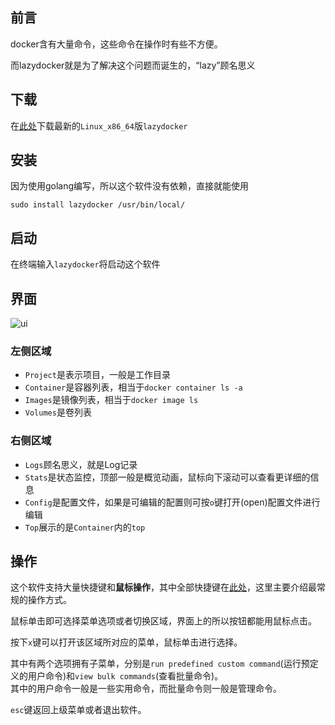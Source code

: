 ## 前言

docker含有大量命令，这些命令在操作时有些不方便。

而lazydocker就是为了解决这个问题而诞生的，“lazy”顾名思义

## 下载
在[此处](https://github.com/jesseduffield/lazydocker/releases)下载最新的`Linux_x86_64`版`lazydocker`

## 安装
因为使用golang编写，所以这个软件没有依赖，直接就能使用
```shell
sudo install lazydocker /usr/bin/local/
```

## 启动
在终端输入`lazydocker`将启动这个软件

## 界面
![ui](../img/cli-tools/lazydocker/ui.webp)

### 左侧区域
* `Project`是表示项目，一般是工作目录
* `Container`是容器列表，相当于`docker container ls -a`
* `Images`是镜像列表，相当于`docker image ls`
* `Volumes`是卷列表

### 右侧区域
* `Logs`顾名思义，就是Log记录
* `Stats`是状态监控，顶部一般是概览动画，鼠标向下滚动可以查看更详细的信息
* `Config`是配置文件，如果是可编辑的配置则可按`o`键打开(open)配置文件进行编辑
* `Top`展示的是`Container`内的`top`

## 操作
这个软件支持大量快捷键和**鼠标操作**，其中全部快捷键在[此处](https://github.com/jesseduffield/lazydocker/tree/master/docs/keybindings)，这里主要介绍最常规的操作方式。

鼠标单击即可选择菜单选项或者切换区域，界面上的所以按钮都能用鼠标点击。

按下`x`键可以打开该区域所对应的菜单，鼠标单击进行选择。

其中有两个选项拥有子菜单，分别是`run predefined custom command`(运行预定义的用户命令)和`view bulk commands`(查看批量命令)。\
其中的用户命令一般是一些实用命令，而批量命令则一般是管理命令。

`esc`键返回上级菜单或者退出软件。
